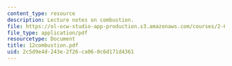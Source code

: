 ```yaml
---
content_type: resource
description: Lecture notes on combustion.
file: https://ol-ocw-studio-app-production.s3.amazonaws.com/courses/2-611-marine-power-and-propulsion-fall-2006/2c5d9e4d243e2f26ca060c6d171d4361_12combustion.pdf
file_type: application/pdf
resourcetype: Document
title: 12combustion.pdf
uid: 2c5d9e4d-243e-2f26-ca06-0c6d171d4361
---
```

